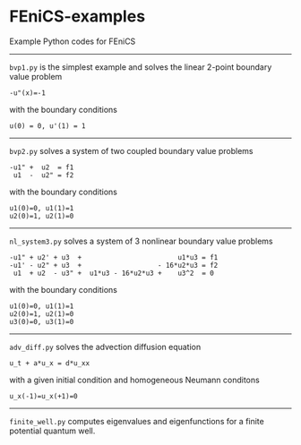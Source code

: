FEniCS-examples
===============

Example Python codes for FEniCS 

---

`bvp1.py` is the simplest example and solves the linear
2-point boundary value problem 

    -u"(x)=-1 

with the boundary conditions

    u(0) = 0, u'(1) = 1

---

`bvp2.py` solves a system of two coupled boundary value problems

    -u1" +  u2  = f1
     u1  -  u2" = f2

with the boundary conditions

    u1(0)=0, u1(1)=1
    u2(0)=1, u2(1)=0

---

`nl_system3.py` solves a system of 3 nonlinear boundary value problems

    -u1" + u2' + u3  +                        u1*u3 = f1
    -u1' - u2" + u3  +                   - 16*u2*u3 = f2
     u1  + u2  - u3" +  u1*u3 - 16*u2*u3 +    u3^2  = 0 

with the boundary conditions 

    u1(0)=0, u1(1)=1
    u2(0)=1, u2(1)=0
    u3(0)=0, u3(1)=0

---

`adv_diff.py` solves the advection diffusion equation

    u_t + a*u_x = d*u_xx

with a given initial condition and homogeneous Neumann conditons

    u_x(-1)=u_x(+1)=0

---

`finite_well.py` computes eigenvalues and eigenfunctions for 
a finite potential quantum well. 






